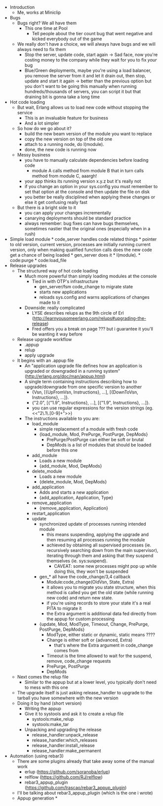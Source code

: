 - Introduction
    * Me, works at Miniclip
- Bugs
    * Bugs right? We all have them
        * This one time at Pool
            * Tell people about the tier count bug that went negative
              and kicked everybody out of the game
    * We really don't have a choice, we will always have bugs and we will always need to fix them
        * Stop the server, update code, start again -> Sad face, now you're costing money to the company while
          they wait for you to fix *your* bug 
        * Blue/Green deployments, maybe you're using a load balancer, you remove the server from it and let it drain out, then stop, update and
          start it again -> better than the previous option but you don't want to be going this manually when running hundreds/thousands
          of servers, you can script it but that draining bit is gonna take a long time
- Hot code loading
    * But wait, Erlang allows us to load new code without stopping the service
        * This is an invaluable feature for business
        * And a lot simpler
    * So how do we go about it?
        * build the new beam version of the module you want to replace
        * copy the new version on top of the old one
        * attach to a running node, do l(module).
        * done, the new code is running now
    * Messy business
        * you have to manually calculate dependencies before loading code
            * module A calls method from module B that in turn calls method from module C, aaargh!  
        * your app thinks its running version x.y.z but it's really not
        * if you change an option in your sys.config you must remember to set that option at the console
          and then update the file on disk
        * you better be really disciplined when applying these changes or else it get confusing really fast
    * But there is a bright side to it
        * you can apply your changes incrementally
        * canarying deployments should be standard practice
        * always remember: bug fixes can have bugs themselves, sometimes nastier that the original ones
          (especially when in a rush)
- Simple load module
        * code_server handles code related things
        * pointer to old version, current version, processes are initially running current version, only when
          making qualified function calls does the new code get a chance of being loaded
        * gen_server does it
        * l(module).
            * code:purge
            * code:load_file
- Release upgrades
    * The structured way of hot code loading
        * Much more powerful than simply loading modules at the console
            * Tied in with OTP's infrastructure
                * gen_server/fsm code_change to migrate state
                * starts new applications
                * reloads sys.config and warns applications of changes made to it
        * Downside: really complicated
            * LYSE describes relups as the 9th circle of Erl (http://learnyousomeerlang.com/relups#upgrading-the-release)
            * Fred offers you a break on page ??? but i guarantee it you'll be wanting it way before
    * Release upgrade workflow
        * .appup
        * relup
        * apply upgrade
    * It begins with an .appup file
        * An "application upgrade file defines how an application is upgraded or downgraded in a running system" (http://erlang.org/doc/man/appup.html)
        * A single term containing instructions describing how to upgrade/downgrade from one specific version to another
            * {Vsn,
                [{UpFromVsn, Instructions}, ...],
                [{DownToVsn, Instructions}, ...]}.
            * {"2.0",
                [{"1.9", Instructions}, ...],
                [{"1.9", Instructions}, ...]}.
            * you can use regular expressions for the version strings (eg. <<"2\\.1\\.[0-9]+">>)
        * The instructions available to you are:
            * load_module
                * simple replacement of a module with fresh code
                * {load_module, Mod, PrePurge, PostPurge, DepMods}
                    * PrePurge/PostPurge can either be soft or brutal
                    * DepMods is a list of modules that should be loaded before this one
            * add_module
                * Loads a new module
                * {add_module, Mod, DepMods}
            * delete_module
                * Loads a new module
                * {delete_module, Mod, DepMods}
            * add_application
                * Adds and starts a new application
                * {add_application, Application, Type}
            * remove_application
                * {remove_application, Application}
            * restart_application
            * update
                * synchronized update of processes running intended module
                    * this means suspending, applying the upgrade and then resuming all processes running the module
                    * achieved by obtaining all supervised processes (ie. recursively searching down from the main supervisor),
                      iterating through them and asking that they suspend themselves (ie. sys:suspend).
                        * CAVEAT: some new processes might pop up while doing this, they won't be suspended
                * gen_* all have the code_change/3,4 callback
                    * Module:code_change(OldVsn, State, Extra)
                    * it allows you to migrate you state structure, when this method is called you get the old state (while running new code)
                      and return new state.
                    * if you're using records to store your state it's a real PITA to migrate it
                    * the Extra argument is additional data fed directly from the appup for custom processing
                * {update, Mod, ModType, Timeout, Change, PrePurge, PostPurge, DepMods}
                    * ModType, either static or dynamic, static means ????
                    * Change is either soft or {advanced, Extra}
                        * that's where the Extra argument in code_change comes from
                    * Timeout is the time allowed to wait for the suspend, remove, code_change requests
                    * PrePurge, PostPurge
                    * DepMods
    * Next comes the relup file
        * Similar to the appup but at a lower level, you typically don't need to mess with this one
    * The upgrade itself is just asking release_handler to upgrade to the tarball you have somewhere with the new version
    * Doing it by hand (short version)
        * Writing the appup
        * Give it to systools and ask it to create a relup file
            * systools:make_relup
            * systools:make_tar
        * Unpacking and upgrading the release
            * release_handler:unpack_release
            * release_handler:which_releases
            * release_handler:install_release
            * release_handler:make_permanent
- Automation (using rebar3)
    * There are some plugins already that take away some of the manual work
        * erlup (https://github.com/soranoba/erlup)
        * relflow (https://github.com/RJ/relflow)
        * rebar3_appup_plugin (https://github.com/lrascao/rebar3_appup_plugin)
    * I'll be talking about rebar3_appup_plugin (which is the one i wrote)
    * Appup generation
        * 


